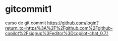 # gitcommit1
curso de git commit
https://github.com/login?return_to=https%3A%2F%2Fgithub.com%2Fgithub-copilot%2Fsignup%3Feditor%3Dcopilot-chat_0.7.1
